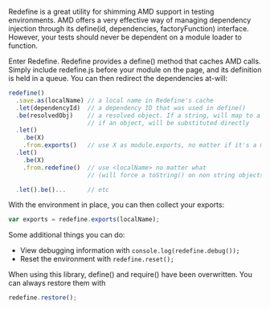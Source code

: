 Redefine is a great utility for shimming AMD support in testing environments. AMD offers a very effective way of managing dependency injection through its define(id, dependencies, factoryFunction) interface. However, your tests should never be dependent on a module loader to function.

Enter Redefine. Redefine provides a define() method that caches AMD calls. Simply include redefine.js before your module on the page, and its definition is held in a queue. You can then redirect the dependencies at-will:

```js
redefine()
  .save.as(localName) // a local name in Redefine's cache
  .let(dependencyId)  // a dependency ID that was used in define()
  .be(resolvedObj)    // a resolved object. If a string, will map to a <localName> from another call
                      // if an object, will be substituted directly
  .let()
    .be(X)
    .from.exports()   // use X as module.exports, no matter if it's a module or string
  .let()
    .be(X)
    .from.redefine()  // use <localName> no matter what
                      // (will force a toString() on non string objects)

  .let().be()...      // etc
```

With the environment in place, you can then collect your exports:

```js
var exports = redefine.exports(localName);
```

Some additional things you can do:

  * View debugging information with `console.log(redefine.debug());`
  * Reset the environment with `redefine.reset();`

When using this library, define() and require() have been overwritten. You can always restore them with

```js
redefine.restore();
```
